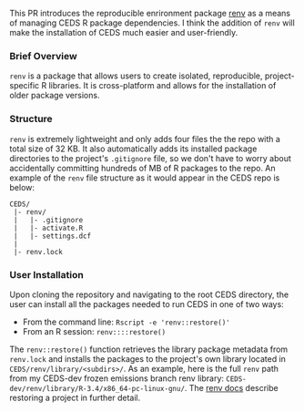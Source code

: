 This PR introduces the reproducible enrironment package [renv](https://rstudio.github.io/renv/index.html) as a means of managing CEDS R package dependencies. I think the addition of `renv` will make the installation of CEDS much easier and user-friendly.

### Brief Overview
`renv` is a package that allows users to create isolated, reproducible, project-specific R libraries. It is cross-platform and allows for the installation of older package versions. 

### Structure
`renv` is extremely lightweight and only adds four files the the repo with a total size of 32 KB. It also automatically adds its installed package directories to the project's `.gitignore` file, so we don't have to worry about accidentally committing hundreds of MB of R packages to the repo. An example of the `renv` file structure as it would appear in the CEDS repo is below:
```
CEDS/
 |- renv/
 |   |- .gitignore
 |   |- activate.R
 |   |- settings.dcf
 |
 |- renv.lock
```
### User Installation
Upon cloning the repository and navigating to the root CEDS directory, the user can install all the packages needed to run CEDS in one of two ways:
* From the command line: `Rscript -e 'renv::restore()'`
* From an R session: `renv::::restore()`

The `renv::restore()` function retrieves the library package metadata from `renv.lock` and installs the packages to the project's own library located in `CEDS/renv/library/<subdirs>/`. As an example, here is the full `renv` path from my CEDS-dev frozen emissions branch renv library: `CEDS-dev/renv/library/R-3.4/x86_64-pc-linux-gnu/`. The [renv docs](https://rstudio.github.io/renv/reference/restore.html) describe restoring a project in further detail.
